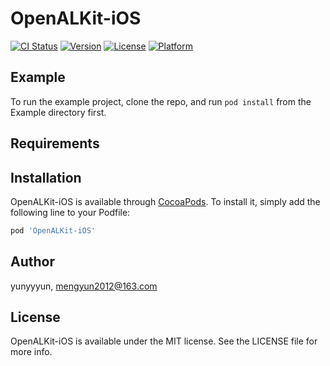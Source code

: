 # OpenALKit-iOS

[![CI Status](https://img.shields.io/travis/yunyyyun/OpenALKit-iOS.svg?style=flat)](https://travis-ci.org/yunyyyun/OpenALKit-iOS)
[![Version](https://img.shields.io/cocoapods/v/OpenALKit-iOS.svg?style=flat)](https://cocoapods.org/pods/OpenALKit-iOS)
[![License](https://img.shields.io/cocoapods/l/OpenALKit-iOS.svg?style=flat)](https://cocoapods.org/pods/OpenALKit-iOS)
[![Platform](https://img.shields.io/cocoapods/p/OpenALKit-iOS.svg?style=flat)](https://cocoapods.org/pods/OpenALKit-iOS)

## Example

To run the example project, clone the repo, and run `pod install` from the Example directory first.

## Requirements

## Installation

OpenALKit-iOS is available through [CocoaPods](https://cocoapods.org). To install
it, simply add the following line to your Podfile:

```ruby
pod 'OpenALKit-iOS'
```

## Author

yunyyyun, mengyun2012@163.com

## License

OpenALKit-iOS is available under the MIT license. See the LICENSE file for more info.
